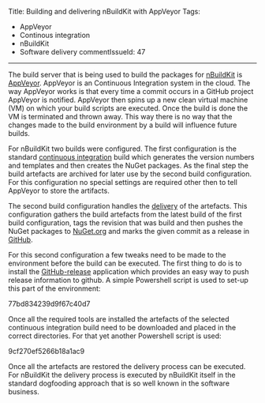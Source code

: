 Title: Building and delivering nBuildKit with AppVeyor
Tags:
  - AppVeyor
  - Continous integration
  - nBuildKit
  - Software delivery
commentIssueId: 47
---

The build server that is being used to build the packages for [nBuildKit](/projects/nbuildkit.html) is [AppVeyor](http://www.appveyor.com/). AppVeyor is an Continuous Integration system in the cloud. The way AppVeyor works is that every time a commit occurs in a GitHub project AppVeyor is notified. AppVeyor then spins up a new clean virtual machine (VM) on which your build scripts are executed. Once the build is done the VM is terminated and thrown away. This way there is no way that the changes made to the build environment by a build will influence future builds.

For nBuildKit two builds were configured. The first configuration is the standard [continuous integration](https://ci.appveyor.com/project/pvandervelde/nbuildkit) build which generates the version numbers and templates and then creates the NuGet packages. As the final step the build artefacts are archived for later use by the second build configuration.
For this configuration no special settings are required other then to tell AppVeyor to store the artifacts.

The second build configuration handles the [delivery](https://ci.appveyor.com/project/pvandervelde/nbuildkit-244) of the artefacts. This configuration gathers the build artefacts from the latest build of the first build configuration, tags the revision that was build and then pushes the NuGet packages to [NuGet.org](http://www.nuget.org/packages/nbuildkit.msbuild) and marks the given commit as a release in [GitHub](https://github.com/pvandervelde/nBuildKit/releases).

For this second configuration a few tweaks need to be made to the environment before the build can be executed. The first thing to do is to install the [GitHub-release](https://github.com/aktau/github-release) application which provides an easy way to push release information to github. A simple Powershell script is used to set-up this part of the environment:

<gist>77bd834239d9f67c40d7</gist>

Once all the required tools are installed the artefacts of the selected continuous integration build need to be downloaded and placed in the correct directories. For that yet another Powershell script is used:

<gist>9cf270ef5266b18a1ac9</gist>

Once all the artefacts are restored the delivery process can be executed. For nBuildKit the delivery process is executed by nBuildKit itself in the standard dogfooding approach that is so well known in the software business.

